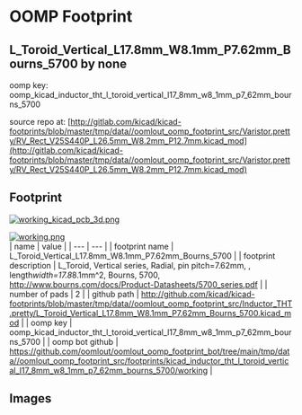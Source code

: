 # OOMP Footprint  
## L_Toroid_Vertical_L17.8mm_W8.1mm_P7.62mm_Bourns_5700  by none  
  
oomp key: oomp_kicad_inductor_tht_l_toroid_vertical_l17_8mm_w8_1mm_p7_62mm_bourns_5700  
  
source repo at: [http://gitlab.com/kicad/kicad-footprints/blob/master/tmp/data//oomlout_oomp_footprint_src/Varistor.pretty/RV_Rect_V25S440P_L26.5mm_W8.2mm_P12.7mm.kicad_mod](http://gitlab.com/kicad/kicad-footprints/blob/master/tmp/data//oomlout_oomp_footprint_src/Varistor.pretty/RV_Rect_V25S440P_L26.5mm_W8.2mm_P12.7mm.kicad_mod)  
## Footprint  
  
[![working_kicad_pcb_3d.png](working_kicad_pcb_3d_600.png)](working_kicad_pcb_3d.png)  
  
[![working.png](working_600.png)](working.png)  
| name | value | 
| --- | --- | 
| footprint name | L_Toroid_Vertical_L17.8mm_W8.1mm_P7.62mm_Bourns_5700 | 
| footprint description | L_Toroid, Vertical series, Radial, pin pitch=7.62mm, , length*width=17.8*8.1mm^2, Bourns, 5700, http://www.bourns.com/docs/Product-Datasheets/5700_series.pdf | 
| number of pads | 2 | 
| github path | http://github.com/kicad/kicad-footprints/blob/master/tmp/data//oomlout_oomp_footprint_src/Inductor_THT.pretty/L_Toroid_Vertical_L17.8mm_W8.1mm_P7.62mm_Bourns_5700.kicad_mod | 
| oomp key | oomp_kicad_inductor_tht_l_toroid_vertical_l17_8mm_w8_1mm_p7_62mm_bourns_5700 | 
| oomp bot github | https://github.com/oomlout/oomlout_oomp_footprint_bot/tree/main/tmp/data//oomlout_oomp_footprint_src/footprints/kicad_inductor_tht_l_toroid_vertical_l17_8mm_w8_1mm_p7_62mm_bourns_5700/working | 
## Images  
